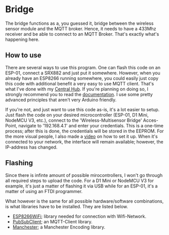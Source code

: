 # Bridge
The bridge functions as a, you guessed it, bridge between the wireless sensor module and the MQTT broker. Hence, it needs to have a 433Mhz receiver and be able to connect to an MQTT Broker. That's exactly what's happening here. 

## How to use
There are several ways to use this program. One can flash this code on an ESP-01, connect a SRX882 and just put it somewhere. However, when you already have an ESP8266 running somewhere, you could easily just copy this code with additional benefit a very easy to use MQTT client. That's what I've done with my [Central Hub](https://github.com/JVKran/Sensor-Module). If you're planning on doing so, I strongly recommend you to read the [documentation](/Documentation). I use some pretty advanced principles that aren't very Arduino friendly.

If you're not, and just want to use this code as-is, it's a lot easier to setup. Just flash the code on your desired microcontroller (ESP-01, D1 Mini, NodeMCU V3, etc.), connect to the 'Wireless-Multisensor Bridge' Acces-Point, navigate to '192.168.4.1' and enter your credentials. This is a one-time process; after this is done, the credentials will be stored in the EEPROM. For the more visual people, I also made a [video](https://youtu.be/CQGhy87DgMU) on how to set it up. When it's connected to your network, the interface will remain available; however, the IP-address has changed.

## Flashing
Since there is infinte amount of possible mirocontrollers, I won't go through all required steps to upload the code. For a D1 Mini or NodeMCU V3 for example, it's just a matter of flashing it via USB while for an ESP-01, it's a matter of using an FTDI programmer. 

What however is the same for all possible hardware/software combinations, is what libraries have to be installed. They are listed below.
- [ESP8266WiFi](https://github.com/esp8266/Arduino/tree/master/libraries/ESP8266WiFi); library needed for connection with Wifi-Network.
- [PubSubClient](https://github.com/knolleary/pubsubclient); an MQTT-Client library.
- [Manchester](https://github.com/mchr3k/arduino-libs-manchester); a Manchester Encoding library.
